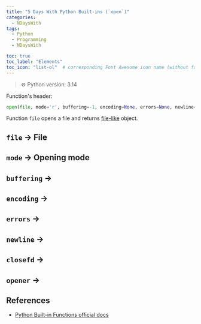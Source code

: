 ```yaml
---
title: "5 Days With Python Built-ins (`open`)"
categories:
  - NDaysWith
tags:
  - Python
  - Programming
  - NDaysWith

toc: true
toc_label: "Elements"
toc_icon: "list-ol"  # corresponding Font Awesome icon name (without fa prefix)
---
```


> :gear: Python version: 3.14

Function's header:
```python
open(file, mode='r', buffering=-1, encoding=None, errors=None, newline=None, closefd=True, opener=None)
```

Function `file` opens a file and returns [file-like](https://docs.python.org/3/glossary.html#term-file-object) object.



## `file` &#8594; File

## `mode` &#8594; Opening mode

## `buffering` &#8594; 

## `encoding` &#8594; 

## `errors` &#8594; 

## `newline` &#8594; 

## `closefd` &#8594; 

## `opener` &#8594; 

## References

- [Python Built-in Functions official docs](https://docs.python.org/3/library/functions.html)